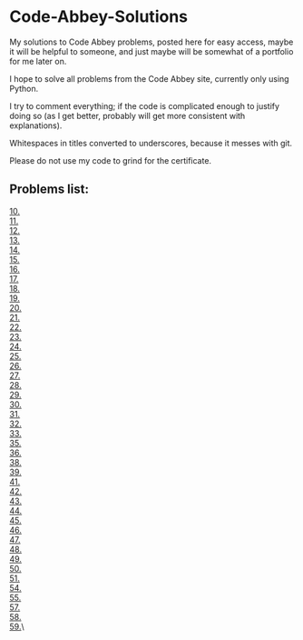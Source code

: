 # Code-Abbey-Solutions
My solutions to Code Abbey problems, posted here for easy access, maybe it will be helpful to someone, and just maybe will be somewhat of a portfolio for me later on.

I hope to solve all problems from the Code Abbey site, currently only using Python.

I try to comment everything; if the code is complicated enough to justify doing so (as I get better, probably will get more consistent with explanations).

Whitespaces in titles converted to underscores, because it messes with git.

Please do not use my code to grind for the certificate.

## Problems list:
[10.](https://github.com/Kkomek21/Code-Abbey-Solutions/blob/master/%2310%20%20Linear_Function)\
[11.](https://github.com/Kkomek21/Code-Abbey-Solutions/blob/master/%2311%20%20Sum_of_digits)\
[12.](https://github.com/Kkomek21/Code-Abbey-Solutions/blob/master/%2312%20Modulo_and_time_difference)\
[13.](https://github.com/Kkomek21/Code-Abbey-Solutions/blob/master/%2313%20Weighted_sum_of_digits)\
[14.](https://github.com/Kkomek21/Code-Abbey-Solutions/blob/master/%2314%20Modular_Calculator)\
[15.](https://github.com/Kkomek21/Code-Abbey-Solutions/blob/master/%2315%20Maximum_of_array)\
[16.](https://github.com/Kkomek21/Code-Abbey-Solutions/blob/master/%2316%20Average_of_an_array)\
[17.](https://github.com/Kkomek21/Code-Abbey-Solutions/blob/master/%2317%20Array_Checksum)\
[18.](https://github.com/Kkomek21/Code-Abbey-Solutions/blob/master/%2310%20%20Linear_Function)\
[19.](https://github.com/Kkomek21/Code-Abbey-Solutions/blob/master/%2318%20Square_Root)\
[20.](https://github.com/Kkomek21/Code-Abbey-Solutions/blob/master/%2320%20%20Vowel_Count)\
[21.](https://github.com/Kkomek21/Code-Abbey-Solutions/blob/master/%2321%20%20Array_Counters)\
[22.](https://github.com/Kkomek21/Code-Abbey-Solutions/blob/master/%2322%20%20Two_Printers)\
[23.](https://github.com/Kkomek21/Code-Abbey-Solutions/blob/master/%2323%20%20Bubble_in_Array)\
[24.](https://github.com/Kkomek21/Code-Abbey-Solutions/blob/master/%2324%20%20Neumann's_Random_Generator)\
[25.](https://github.com/Kkomek21/Code-Abbey-Solutions/blob/master/%2325%20Linear_Congruential_Generator)\
[26.](https://github.com/Kkomek21/Code-Abbey-Solutions/blob/master/%2326%20Greatest_Common_Divisor)\
[27.](https://github.com/Kkomek21/Code-Abbey-Solutions/blob/master/%2327%20Bubble_Sort)\
[28.](https://github.com/Kkomek21/Code-Abbey-Solutions/blob/master/%2328%20Body_Mass_Index)\
[29.](https://github.com/Kkomek21/Code-Abbey-Solutions/blob/master/%2329%20Sort_with_Indexes)\
[30.](https://github.com/Kkomek21/Code-Abbey-Solutions/blob/master/%2330%20Rotate_String)\
[31.](https://github.com/Kkomek21/Code-Abbey-Solutions/blob/master/%2331%20Rotate_String)\
[32.](https://github.com/Kkomek21/Code-Abbey-Solutions/blob/master/%2332%20Josephus_Problem)\
[33.](https://github.com/Kkomek21/Code-Abbey-Solutions/blob/master/%2333%20Parity_Control)\
[35.](https://github.com/Kkomek21/Code-Abbey-Solutions/blob/master/%2335%20Savings_Calculator)\
[36.](https://github.com/Kkomek21/Code-Abbey-Solutions/blob/master/%2336%20Code_Guesser)\
[38.](https://github.com/Kkomek21/Code-Abbey-Solutions/blob/master/%2338%20Quadratic_Equationg)\
[39.](https://github.com/Kkomek21/Code-Abbey-Solutions/blob/master/%2339%20Share_Price_Volatility)\
[41.](https://github.com/Kkomek21/Code-Abbey-Solutions/blob/master/%2341%20Median_of_Three)\
[42.](https://github.com/Kkomek21/Code-Abbey-Solutions/blob/master/%2342%20Blackjack_Counting)\
[43.](https://github.com/Kkomek21/Code-Abbey-Solutions/blob/master/%2343%20Dice_Rolling)\
[44.](https://github.com/Kkomek21/Code-Abbey-Solutions/blob/master/%2344%20Double_Dice_Roll)\
[45.](https://github.com/Kkomek21/Code-Abbey-Solutions/blob/master/%2345%20Cards_Shuffling)\
[46.](https://github.com/Kkomek21/Code-Abbey-Solutions/blob/master/%2346%20Tic_Tac_Toe)\
[47.](https://github.com/Kkomek21/Code-Abbey-Solutions/blob/master/%2347%20Caesar_Shift_Cypher)\
[48.](https://github.com/Kkomek21/Code-Abbey-Solutions/blob/master/%2348%20Collatz_Sequence)\
[49.](https://github.com/Kkomek21/Code-Abbey-Solutions/blob/master/%2349%20Rock_Paper_Scissors)\
[50.](https://github.com/Kkomek21/Code-Abbey-Solutions/blob/master/%2350%20Palindromes)\
[51.](https://github.com/Kkomek21/Code-Abbey-Solutions/blob/master/%2350%20Palindromes)\
[54.](https://github.com/Kkomek21/Code-Abbey-Solutions/blob/master/%2354%20Pythagorean_Triples)\
[55.](https://github.com/Kkomek21/Code-Abbey-Solutions/blob/master/%2355%20Matching_Words)\
[57.](https://github.com/Kkomek21/Code-Abbey-Solutions/blob/master/%2357%20Smoothing_The_Weather)\
[58.](https://github.com/Kkomek21/Code-Abbey-Solutions/blob/master/%2358%20Card_Names)\
[59.](https://github.com/Kkomek21/Code-Abbey-Solutions/blob/master/%2359%20Bulls_And_Cows)\
